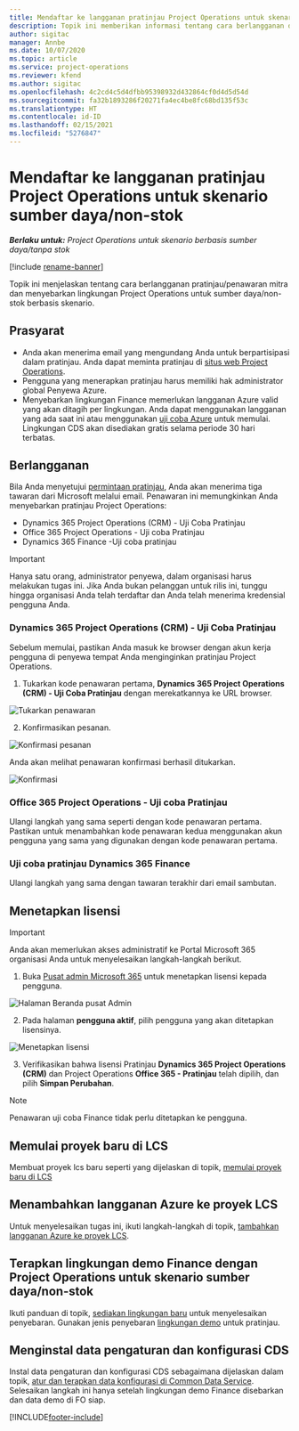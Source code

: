 ```yaml
---
title: Mendaftar ke langganan pratinjau Project Operations untuk skenario sumber daya/non-stok
description: Topik ini memberikan informasi tentang cara berlangganan dan menyebarkan Project Operations untuk skenario berbasis sumber daya/non-stok.
author: sigitac
manager: Annbe
ms.date: 10/07/2020
ms.topic: article
ms.service: project-operations
ms.reviewer: kfend
ms.author: sigitac
ms.openlocfilehash: 4c2cd4c5d4dfbb95398932d432864cf0d4d5d54d
ms.sourcegitcommit: fa32b1893286f20271fa4ec4be8fc68bd135f53c
ms.translationtype: HT
ms.contentlocale: id-ID
ms.lasthandoff: 02/15/2021
ms.locfileid: "5276847"
---
```

# <a name="sign-up-for-project-operations-preview-subscriptions-for-resource-non-stocked-scenarios"></a>Mendaftar ke langganan pratinjau Project Operations untuk skenario sumber daya/non-stok

_**Berlaku untuk:** Project Operations untuk skenario berbasis sumber daya/tanpa stok_

[!include [rename-banner](~/includes/cc-data-platform-banner.md)]

Topik ini menjelaskan tentang cara berlangganan pratinjau/penawaran mitra dan menyebarkan lingkungan Project Operations untuk sumber daya/non-stok berbasis skenario.

## <a name="prerequisites"></a>Prasyarat

- Anda akan menerima email yang mengundang Anda untuk berpartisipasi dalam pratinjau. Anda dapat meminta pratinjau di [situs web Project Operations](https://dynamics.microsoft.com/en-us/project-operations/overview/).
- Pengguna yang menerapkan pratinjau harus memiliki hak administrator global Penyewa Azure.
- Menyebarkan lingkungan Finance memerlukan langganan Azure valid yang akan ditagih per lingkungan. Anda dapat menggunakan langganan yang ada saat ini atau menggunakan [uji coba Azure](https://azure.microsoft.com/en-us/free/) untuk memulai. Lingkungan CDS akan disediakan gratis selama periode 30 hari terbatas.

## <a name="subscribe"></a>Berlangganan

Bila Anda menyetujui [permintaan pratinjau](https://forms.office.com/FormsPro/Pages/ResponsePage.aspx?id=v4j5cvGGr0GRqy180BHbR56j8lZs0FdAvwT75_WNFyxUMkRDV1NYQU5TNjE2VjhKOVBUNVg2R0s1NC4u), Anda akan menerima tiga tawaran dari Microsoft melalui email. Penawaran ini memungkinkan Anda menyebarkan pratinjau Project Operations:

- Dynamics 365 Project Operations (CRM) - Uji Coba Pratinjau
- Office 365 Project Operations - Uji coba Pratinjau
- Dynamics 365 Finance -Uji coba pratinjau

> [!IMPORTANT]
> Hanya satu orang, administrator penyewa, dalam organisasi harus melakukan tugas ini. Jika Anda bukan pelanggan untuk rilis ini, tunggu hingga organisasi Anda telah terdaftar dan Anda telah menerima kredensial pengguna Anda.

### <a name="dynamics-365-project-operations-crm---preview-trial"></a>Dynamics 365 Project Operations (CRM) - Uji Coba Pratinjau 

Sebelum memulai, pastikan Anda masuk ke browser dengan akun kerja pengguna di penyewa tempat Anda menginginkan pratinjau Project Operations.

1. Tukarkan kode penawaran pertama, **Dynamics 365 Project Operations (CRM) - Uji Coba Pratinjau** dengan merekatkannya ke URL browser.

![Tukarkan penawaran](./media/16RedeemFirstOfferNew.png)

2. Konfirmasikan pesanan.

![Konfirmasi pesanan](./media/17ConfirmOrderNew.png)

Anda akan melihat penawaran konfirmasi berhasil ditukarkan.

![Konfirmasi](./media/18OrderConfirmationNew.png)

### <a name="office-365-project-operations---preview-trial"></a>Office 365 Project Operations - Uji coba Pratinjau

Ulangi langkah yang sama seperti dengan kode penawaran pertama. Pastikan untuk menambahkan kode penawaran kedua menggunakan akun pengguna yang sama yang digunakan dengan kode penawaran pertama.

### <a name="dynamics-365-finance-preview-trial"></a>Uji coba pratinjau Dynamics 365 Finance

Ulangi langkah yang sama dengan tawaran terakhir dari email sambutan.

## <a name="assign-licenses"></a>Menetapkan lisensi

> [!IMPORTANT]
> Anda akan memerlukan akses administratif ke Portal Microsoft 365 organisasi Anda untuk menyelesaikan langkah-langkah berikut.

1. Buka [Pusat admin Microsoft 365](https://portal.office.com/) untuk menetapkan lisensi kepada pengguna.

![Halaman Beranda pusat Admin](./media/14AdminPortal.png)

2. Pada halaman **pengguna aktif**, pilih pengguna yang akan ditetapkan lisensinya.

![Menetapkan lisensi](./media/15AssignLicenses.png)

3. Verifikasikan bahwa lisensi Pratinjau **Dynamics 365 Project Operations (CRM)** dan Project Operations **Office 365 - Pratinjau** telah dipilih, dan pilih **Simpan Perubahan**.

> [!NOTE]
> Penawaran uji coba Finance tidak perlu ditetapkan ke pengguna.

## <a name="start-a-new-project-in-lcs"></a>Memulai proyek baru di LCS

Membuat proyek lcs baru seperti yang dijelaskan di topik, [memulai proyek baru di LCS](create-lcs-project.md)

## <a name="add-an-azure-subscription-to-an-lcs-project"></a>Menambahkan langganan Azure ke proyek LCS

Untuk menyelesaikan tugas ini, ikuti langkah-langkah di topik, [tambahkan langganan Azure ke proyek LCS](resource-add-azure-subscription-lcs-project.md).

## <a name="deploy-finance-demo-environment-with-project-operations-for-resourcenon-stocked-scenarios"></a>Terapkan lingkungan demo Finance dengan Project Operations untuk skenario sumber daya/non-stok

Ikuti panduan di topik, [sediakan lingkungan baru](resource-provision-new-environment.md) untuk menyelesaikan penyebaran. Gunakan jenis penyebaran [lingkungan demo](https://docs.microsoft.com/dynamics365/fin-ops-core/dev-itpro/deployment/deploy-demo-environment) untuk pratinjau. 

## <a name="install-cds-setup-and-configuration-data"></a>Menginstal data pengaturan dan konfigurasi CDS

Instal data pengaturan dan konfigurasi CDS sebagaimana dijelaskan dalam topik, [atur dan terapkan data konfigurasi di Common Data Service](resource-apply-pro-setup-config-data.md).
Selesaikan langkah ini hanya setelah lingkungan demo Finance disebarkan dan data demo di FO siap.


[!INCLUDE[footer-include](../includes/footer-banner.md)]